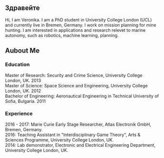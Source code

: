 ## Здравейте

Hi, I am Veronika. I am a PhD student in University College London (UCL) and currently live in Bremen, Germany. I work on mission planning for mine hunting. I am interested in applications and research relevet to marine autonomy, such as robotics, machine learning, planning.

## Aubout Me

### Education
Master of Research: Security and Crime Science, University College London, UK. 2013 <br>
Master of Science: Space Science and Engineering, University College London, UK. 2012 <br>
Bachelor of Engineering: Aeronautical Engineering in Technical University of Sofia, Bulgaria. 2011 <br>

### Experience
2016 - 2017: Marie Curie Early Stage Researcher, Atlas Electronik GmbH, Bremen, Germany. <br>
2016: Teaching Assistant in "Interdisciplinary Game Theory", Arts & Sciences Programme, University College London, UK. <br>
2014: Lab demonstrator, Electronic and Electrical Engineering Department, University College London, UK. <br>
